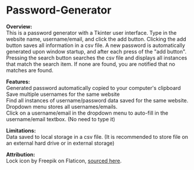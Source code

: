 # Password-Generator

**Overview:**  
This is a password generator with a Tkinter user interface. Type in the website name, username/email, and click the add button. Clicking the add button saves all information in a csv file. A new password is automatically generated upon window startup, and after each press of the "add button". Pressing the search button searches the csv file and displays all instances that match the search item. If none are found, you are notified that no matches are found.

**Features:**  
Generated password automatically copied to your computer's clipboard  
Save multiple usernames for the same website  
Find all instances of username/password data saved for the same website.  
Dropdown menu stores all usernames/emails.  
Click on a username/email in the dropdown menu to auto-fill in the username/email textbox. (No need to type it)  

**Limitations:**  
Data saved to local storage in a csv file. (It is recommended to store file on an external hard drive or in external storage)  
  

**Attribution:**  
Lock icon by Freepik on Flaticon, [sourced here](https://www.flaticon.com/free-icons/heart-lock).  
